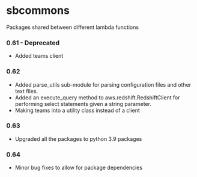 # sbcommons

Packages shared between different lambda functions

### 0.61 - Deprecated
- Added teams client

### 0.62

- Added parse_utils sub-module for parsing configuration files and other text files.
- Added an execute_query method to aws.redshift.RedshiftClient for performing select statements given a string parameter.
- Making teams into a utility class instead of a client

### 0.63
- Upgraded all the packages to python 3.9 packages

### 0.64
- Minor bug fixes to allow for package dependencies